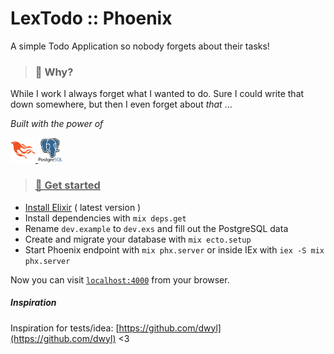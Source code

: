 # LexTodo :: Phoenix
A simple Todo Application so nobody forgets about their tasks!

> ### 🤔 Why?
While I work I always forget what I wanted to do.
Sure I could write that down somewhere, but then I even forget about *that* ...

*Built with the power of*

<img src="https://raw.githubusercontent.com/devicons/devicon/master/icons/phoenix/phoenix-original.svg" alt="phoenix" width="40" height="40"/><a href="https://nestjs.com/" target="_blank" rel="noreferrer"> 
<a href="https://www.postgresql.org" target="_blank" rel="noreferrer"> <img src="https://raw.githubusercontent.com/devicons/devicon/master/icons/postgresql/postgresql-original-wordmark.svg" alt="postgresql" width="40" height="40"/> </a> <a href="https://reactjs.org/" target="_blank" rel="noreferrer">

> ### 👻 Get started

  * Install [Elixir](https://elixir-lang.org/install.html) ( latest version )
  * Install dependencies with `mix deps.get`
  * Rename `dev.example` to `dev.exs` and fill out the PostgreSQL data
  * Create and migrate your database with `mix ecto.setup`
  * Start Phoenix endpoint with `mix phx.server` or inside IEx with `iex -S mix phx.server`

Now you can visit [`localhost:4000`](http://localhost:4000) from your browser.


##### Inspiration
Inspiration for tests/idea: [https://github.com/dwyl](https://github.com/dwyl) <3